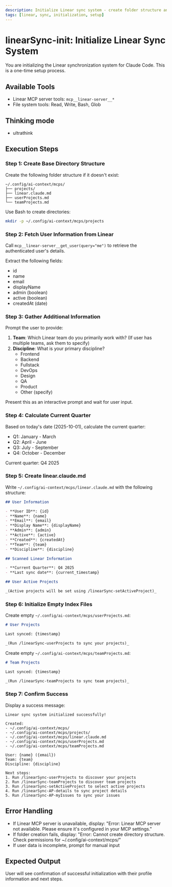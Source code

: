 ```yaml
---
description: Initialize Linear sync system - create folder structure and gather user info
tags: [linear, sync, initialization, setup]
---
```


# linearSync-init: Initialize Linear Sync System

You are initializing the Linear synchronization system for Claude Code. This is a one-time setup process.

## Available Tools

- Linear MCP server tools: `mcp__linear-server__*`
- File system tools: Read, Write, Bash, Glob

## Thinking mode

- ultrathink

## Execution Steps

### Step 1: Create Base Directory Structure

Create the following folder structure if it doesn't exist:

```
~/.config/ai-context/mcps/
├── projects/
├── linear.claude.md
├── userProjects.md
└── teamProjects.md
```

Use Bash to create directories:

```bash
mkdir -p ~/.config/ai-context/mcps/projects
```

### Step 2: Fetch User Information from Linear

Call `mcp__linear-server__get_user(query="me")` to retrieve the authenticated user's details.

Extract the following fields:

- id
- name
- email
- displayName
- admin (boolean)
- active (boolean)
- createdAt (date)

### Step 3: Gather Additional Information

Prompt the user to provide:

1. **Team**: Which Linear team do you primarily work with? (If user has multiple teams, ask them to specify)
2. **Discipline**: What is your primary discipline?
   - Frontend
   - Backend
   - Fullstack
   - DevOps
   - Design
   - QA
   - Product
   - Other (specify)

Present this as an interactive prompt and wait for user input.

### Step 4: Calculate Current Quarter

Based on today's date (2025-10-01), calculate the current quarter:

- Q1: January - March
- Q2: April - June
- Q3: July - September
- Q4: October - December

Current quarter: Q4 2025

### Step 5: Create linear.claude.md

Write `~/.config/ai-context/mcps/linear.claude.md` with the following structure:

```markdown
## User Information

- **User ID**: {id}
- **Name**: {name}
- **Email**: {email}
- **Display Name**: {displayName}
- **Admin**: {admin}
- **Active**: {active}
- **Created**: {createdAt}
- **Team**: {team}
- **Discipline**: {discipline}

## Scanned Linear Information

- **Current Quarter**: Q4 2025
- **Last sync date**: {current_timestamp}

## User Active Projects

_(Active projects will be set using /linearSync-setActiveProject)_
```

### Step 6: Initialize Empty Index Files

Create empty `~/.config/ai-context/mcps/userProjects.md`:

```markdown
# User Projects

Last synced: {timestamp}

_(Run /linearSync-userProjects to sync your projects)_
```

Create empty `~/.config/ai-context/mcps/teamProjects.md`:

```markdown
# Team Projects

Last synced: {timestamp}

_(Run /linearSync-teamProjects to sync team projects)_
```

### Step 7: Confirm Success

Display a success message:

```
Linear sync system initialized successfully!

Created:
- ~/.config/ai-context/mcps/
- ~/.config/ai-context/mcps/projects/
- ~/.config/ai-context/mcps/linear.claude.md
- ~/.config/ai-context/mcps/userProjects.md
- ~/.config/ai-context/mcps/teamProjects.md

User: {name} ({email})
Team: {team}
Discipline: {discipline}

Next steps:
1. Run /linearSync-userProjects to discover your projects
2. Run /linearSync-teamProjects to discover team projects
3. Run /linearSync-setActiveProject to select active projects
4. Run /linearSync-AP-details to sync project details
5. Run /linearSync-AP-myIssues to sync your issues
```

## Error Handling

- If Linear MCP server is unavailable, display: "Error: Linear MCP server not available. Please ensure it's configured in your MCP settings."
- If folder creation fails, display: "Error: Cannot create directory structure. Check permissions for ~/.config/ai-context/mcps/"
- If user data is incomplete, prompt for manual input

## Expected Output

User will see confirmation of successful initialization with their profile information and next steps.
